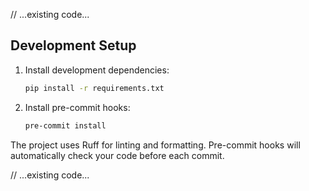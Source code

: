 // ...existing code...

## Development Setup

1. Install development dependencies:
   ```bash
   pip install -r requirements.txt
   ```

2. Install pre-commit hooks:
   ```bash
   pre-commit install
   ```

The project uses Ruff for linting and formatting. Pre-commit hooks will automatically check your code before each commit.

// ...existing code...
